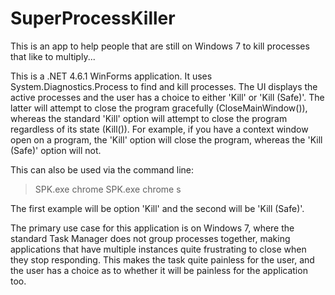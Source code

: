 # SuperProcessKiller
This is an app to help people that are still on Windows 7 to kill processes that like to multiply...

This is a .NET 4.6.1 WinForms application. It uses System.Diagnostics.Process to find and kill processes. The UI displays the active processes and the user has a choice to either 'Kill' or 'Kill (Safe)'. The latter will attempt to close the program gracefully (CloseMainWindow()), whereas the standard 'Kill' option will attempt to close the program regardless of its state (Kill()). For example, if you have a context window open on a program, the 'Kill' option will close the program, whereas the 'Kill (Safe)' option will not.

This can also be used via the command line:
>SPK.exe chrome
>SPK.exe chrome s

The first example will be option 'Kill' and the second will be 'Kill (Safe)'.

The primary use case for this application is on Windows 7, where the standard Task Manager does not group processes together, making applications that have multiple instances quite frustrating to close when they stop responding. This makes the task quite painless for the user, and the user has a choice as to whether it will be painless for the application too. 
